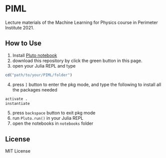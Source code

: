 # PIML

<!-- [![Stable](https://img.shields.io/badge/docs-stable-blue.svg)](https://Roger-luo.github.io/PIML.jl/stable)
[![Dev](https://img.shields.io/badge/docs-dev-blue.svg)](https://Roger-luo.github.io/PIML.jl/dev)
[![Build Status](https://github.com/Roger-luo/PIML.jl/workflows/CI/badge.svg)](https://github.com/Roger-luo/PIML.jl/actions)
[![Coverage](https://codecov.io/gh/Roger-luo/PIML.jl/branch/master/graph/badge.svg)](https://codecov.io/gh/Roger-luo/PIML.jl) -->

Lecture materials of the Machine Learning for Physics course in Perimeter Institute 2021.

## How to Use

1. Install [Pluto notebook](https://github.com/fonsp/Pluto.jl)
2. download this repository by click the green button in this page.
3. open your Julia REPL and type

```julia
cd("path/to/your/PIML/folder")
```

4. press `]` button to enter the pkg mode, and type the following to install all the packages needed

```julia
activate .
instantiate
```

5. press `backspace` button to exit pkg mode
6. run `Pluto.run()` in your Julia REPL
7. open the notebooks in `notebooks` folder

## License

MIT License
